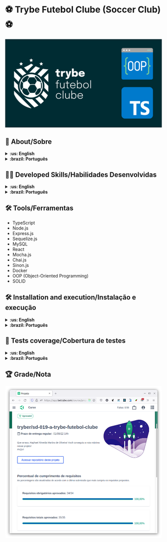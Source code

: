 # :soccer: Trybe Futebol Clube (Soccer Club) :soccer:

![cover](./cover.png)

## :page_with_curl: About/Sobre

<details>
  <summary markdown="span"><strong>:us: English</strong></summary><br />

Node.js, Express.js, TypeScript, OOP (Object-Oriented Programming) and SOLID project developed by [Raphael Martins](https://www.linkedin.com/in/raphaelameidamartins/) at the end of Unit 28 ([Back-end Development Module](https://github.com/raphaelalmeidamartins/trybe_exercicios/tree/main/3_Desenvolvimento-Back-end)) of Trybe's Web Development course. I was approved with 100% of the mandatory and optional requirements met.

We had to develop a RESTful API for a front-end application that was already developed. It's an application to check matches' data and the leaderboard of a soccer competition. It's possible to register and update matches. The authentication is handled with JSON Web Tokens. We also had to implement integration tests.
<br />
</details>

<details>
  <summary markdown="span"><strong>:brazil: Português</strong></summary><br />

Projeto de Node.js, Express.js, TypeScript, POO (Programação Orientada a Objetos) e SOLID desenvolvido por [Raphael Martins](https://www.linkedin.com/in/raphaelameidamartins/) ao final do Bloco 28 ([Módulo Desenvolvimento Back-end](https://github.com/raphaelalmeidamartins/trybe_exercicios/tree/main/3_Desenvolvimento-Back-end)) do curso de Desenvolvimento Web da Trybe. Fui aprovado com 100% dos requisitos obrigatórios e opcionais atingidos.

Tivemos que desenvolver uma API RESTful para uma aplicação front-end que já estava implementada. É uma aplicação para conferir dados de partidas e a classificação geral de timess em um campeonato de futebol. É possível cadastrar e atualizar partidas. A autenticação é feita com JSON Web Token. Também tivemos que implementar testes de integração.
<br />
</details>

## :man_technologist: Developed Skills/Habilidades Desenvolvidas

<details>
  <summary markdown="span"><strong>:us: English</strong></summary><br />

* Create classes, abstract classes and methods
* Define types and interfaces
* Use OOP concepts such as Abstraction, Encapsulation, Inheritance, Composition and Polymorfism
* Use SOLID principles, such as Single Responsability, Open/Closed, Dependency Inversion, Substitution (Liskov) and Interface Segregation
* Develop a Express.js application with TypeScript
* Use Sequelize.js with TypeScript
* Create a RESTful API
* Implement integration tests
<br />
</details>

<details>
  <summary markdown="span"><strong>:brazil: Português</strong></summary><br />

* Criar classes e classes e métodos abstratas
* Definir types e interfaces
* Utilizar conceitos de POO como: Abstração, Encapsulamento, Herança, Composição e Polimorfismo
* Utilizar princípios de SOLID como: Responsabilidade Única, Aberto/Fechado, Inversão de dependência, Substituição de Liskov e Segragação de Interfaces
* Desenvolver uma aplicação Express.js com TypeScript
* Utilizar o Sequelize.js com TypeScript
* Criar uma API RESTful
* Implementar testes de integração
<br />
</details>

## :hammer_and_wrench: Tools/Ferramentas

* TypeScript
* Node.js
* Express.js
* Sequelize.js
* MySQL
* React
* Mocha.js
* Chai.js
* Sinon.js
* Docker
* OOP (Object-Oriented Programming)
* SOLID

## :hammer_and_wrench: Installation and execution/Instalação e execução

<details>
  <summary markdown="span"><strong>:us: English</strong></summary><br />

To run this application you need to have **Git**, **Docker** and **Docker Compose** installed on your machine. Docker Compose needs to be at **1.29** version or superior.

### 1 - Clone the repository and enter the project's folder

```sh
git clone git@github.com:raphaelalmeidamartins/trybe-futebol-clube.git && cd trybe-futebol-clube
```

### 2 - Run the containers with the following script

```sh
npm run compose:up
```

### 3 - Access the front-end application

![http://localhost:3000](http://localhost:3000)

### 4 - Use one of the following credentials to login and test the app

#### Administrator

* email: admin@admin.com
* password: secret_admin

#### Regular user

* email: user@user.com
* password: secret_user

<br />
</details>

<details>
  <summary markdown="span"><strong>:brazil: Português</strong></summary><br />

Para rodar está aplicação é necessário ter **Git**, **Docker** e o **Docker Compose** instalados no seu computador. O Docker Compose precisa estar na versão **1.29** ou superior.

### 1 - Clone o repositório e entre na pasta do projeto

```sh
git clone git@github.com:raphaelalmeidamartins/trybe-futebol-clube.git && cd trybe-futebol-clube
```

### 2 - Execute os containers

```sh
npm run compose:up
```

### 3 - Acesse a aplicação front-end na port 3000

![http://localhost:3000](http://localhost:3000)

### 4 - Utilize uma das credenciais abaixo para logar na aplicação e testar

#### Administrador

* email: admin@admin.com
* password: secret_admin

#### Usuário comum

* email: user@user.com
* password: secret_user

<br />
</details>

## :test_tube: Tests coverage/Cobertura de testes

<details>
  <summary markdown="span"><strong>:us: English</strong></summary><br />

Run the following command in the root directory of the project to check tests coverage:

```sh
cd ./app/backend/ && npm install && npm run test:coverage
```

Note: right now the tests cover about 99% of all the lines. I'll still implement a few more tests to reach 100% coverage.

<br />
</details>

<details>
  <summary markdown="span"><strong>:brazil: Português</strong></summary><br />

Execute o comando abaixo no diretório raiz do projeto para verificar a cobertura de testes.

```sh
cd ./app/backend/ && npm install && npm run test:coverage
```

Observação: no momento os testes cobrem cerca de 99% das linhas. Ainda implementarei mais alguns testes para atingir 100% de cobertura.
<br />
</details>

## :trophy: Grade/Nota

![My grade of the project - Minha nota no projeto](./nota.png)

